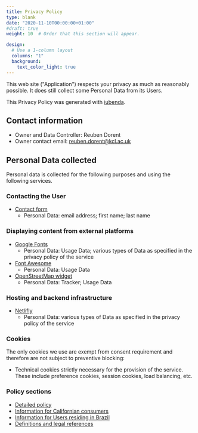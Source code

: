 ```yaml
---
title: Privacy Policy
type: blank
date: "2020-11-10T00:00:00+01:00"
#draft: true
weight: 10  # Order that this section will appear.

design:
  # Use a 1-column layout
  columns: "1"
  background:
    text_color_light: true
---
```


This web site ("Application") respects your privacy as much as reasonably possible. It does still collect some Personal Data from its Users.

This Privacy Policy was generated with [iubenda](https://www.iubenda.com).

## Contact information
- Owner and Data Controller:  Reuben Dorent
- Owner contact email: reuben.dorent@kcl.ac.uk

## Personal Data collected

Personal data is collected for the following purposes and using the following services.

### Contacting the User
- [Contact form](#contactform)
  - Personal Data: email address; first name; last name

### Displaying content from external platforms
- [Google Fonts](#googlefonts)
  - Personal Data: Usage Data; various types of Data as specified in the privacy policy of the service
- [Font Awesome](#fontawesome)
  - Personal Data: Usage Data
- [OpenStreetMap widget](#openstreetmap)
  - Personal Data: Tracker; Usage Data



### Hosting and backend infrastructure
- [Netlifly](#github)
  - Personal Data: various types of Data as specified in the privacy policy of the service


### Cookies

The only cookies we use are exempt from consent requirement and therefore are not subject to preventive blocking:
- Technical cookies strictly necessary for the provision of the service. These include preference cookies, session cookies, load balancing, etc.
<!--
- Statistical cookies managed directly by us (not third-parties), where the data is not used for profiling
- Anonymized statistical third-party cookies (e.g. Google Analytics)
-->

### Policy sections
- [Detailed policy](#details)
- [Information for Californian consumers](#california)
- [Information for Users residing in Brazil](#brazil)
- [Definitions and legal references](#definitions)
